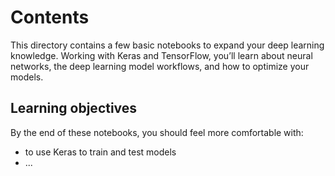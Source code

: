 # Contents

This directory contains a few basic notebooks to expand your deep learning knowledge. Working with Keras and TensorFlow, you’ll learn about neural networks, the deep learning model workflows, and how to optimize your models.
 

## Learning objectives

By the end of these notebooks, you should feel more comfortable with:
- to use Keras to train and test models
- ...